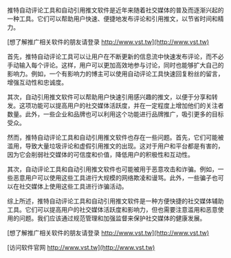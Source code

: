 推特自动评论工具和自动引用推文软件是近年来随着社交媒体的普及而逐渐兴起的一种工具。它们可以帮助用户快速、便捷地发布评论和引用推文，以节省时间和精力。

[想了解推广相关软件的朋友请登录 http://www.vst.tw](http://www.vst.tw)

首先，推特自动评论工具可以让用户在不断更新的信息流中快速发布评论，而不必手动输入每个评论。这样，用户可以更加高效地参与讨论，同时也能够扩大自己的影响力。例如，一个有影响力的博主可以使用自动评论工具快速回复粉丝的留言，增强互动性和忠诚度。

其次，自动引用推文软件可以帮助用户快速引用感兴趣的推文，以便于分享和转发。这项功能可以提高用户的社交媒体活跃度，并在一定程度上增加他们的关注者数量。此外，一些企业和品牌也可以利用这个功能进行品牌推广，吸引更多的目标受众。

然而，推特自动评论工具和自动引用推文软件也存在一些问题。首先，它们可能被滥用，导致大量垃圾评论和虚假引用推文的出现。这对于用户和平台都是有害的，因为它会削弱社交媒体的可信度和价值，降低用户的积极性和互动性。

其次，自动评论工具和自动引用推文软件也可能被用于恶意攻击和诈骗。例如，一些恶意用户可以使用这些工具进行大规模的网络欺凌和谩骂。此外，一些骗子也可以在社交媒体上使用这些工具进行诈骗活动。

综上所述，推特自动评论工具和自动引用推文软件是一种方便快捷的社交媒体辅助工具。它们可以提高用户的社交媒体活跃度和影响力，但也需要注意滥用和恶意使用的问题。我们应该通过规范管理和加强监督来保护社交媒体的健康发展。

[想了解推广相关软件的朋友请登录 http://www.vst.tw](http://www.vst.tw)


[访问软件官网 http://www.vst.tw](http://www.vst.tw)
